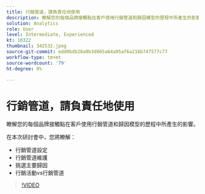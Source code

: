 ```yaml
---
title: 行銷管道，請負責任地使用
description: 瞭解您的每個品牌接觸點在客戶使用行銷管道和歸因模型的歷程中所產生的影響。在這場會議中，您將…… （說明應該介於60到160個字元之間）
solution: Analytics
role: User
level: Intermediate, Experienced
kt: 10322
thumbnail: 342532.jpeg
source-git-commit: edd0bdb28a9b3d065a64a95af6a216b747577c77
workflow-type: tm+mt
source-wordcount: '79'
ht-degree: 0%

---
```


# 行銷管道，請負責任地使用

瞭解您的每個品牌接觸點在客戶使用行銷管道和歸因模型的歷程中所產生的影響。

在本次研討會中，您將瞭解：

* 行銷管道設定
* 行銷管道維護
* 挑選主要歸因
* 行銷活動vs行銷管道

>[!VIDEO](https://video.tv.adobe.com/v/342532/?quality=12&learn=on)
